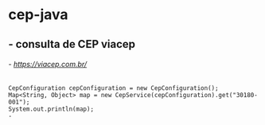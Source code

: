 # cep-java
## - consulta de CEP viacep
###### - https://viacep.com.br/

```
CepConfiguration cepConfiguration = new CepConfiguration();
Map<String, Object> map = new CepService(cepConfiguration).get("30180-001");
System.out.println(map);
-
```
